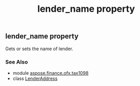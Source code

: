 ﻿---
title: lender_name property
second_title: Aspose.Finance for Python via .NET API References
description: 
type: docs
weight: 70
url: /python-net/aspose.finance.ofx.tax1098/lenderaddress/lender_name/
is_root: false
---

## lender_name property


Gets or sets the name of lender.

### See Also
* module [aspose.finance.ofx.tax1098](../../)
* class [LenderAddress](/finance/python-net/aspose.finance.ofx.tax1098/lenderaddress)
